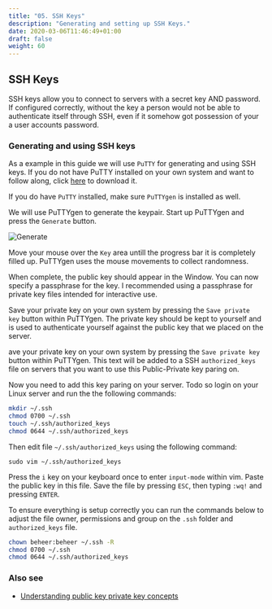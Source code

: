 ```yaml
---
title: "05. SSH Keys"
description: "Generating and setting up SSH Keys."
date: 2020-03-06T11:46:49+01:00
draft: false
weight: 60
---
```


## SSH Keys

SSH keys allow you to connect to servers with a secret key AND password. If configured correctly, without the key a person would not be able to authenticate itself through SSH, even if it somehow got possession of your a user accounts password.

### Generating and using SSH keys

As a example in this guide we will use `PuTTY` for generating and using SSH keys. If you do not have PuTTY installed on your own system and want to follow along, click [here](https://www.chiark.greenend.org.uk/~sgtatham/putty/) to download it.

If you do have `PuTTY` installed, make sure `PuTTYgen` is installed as well.

We will use PuTTYgen to generate the keypair. Start up PuTTYgen and press the `Generate` button.

![Generate](/img/guides/ubuntu-vps/05-ssh-keys-PuTTYgen.jpg)

Move your mouse over the `Key` area untill the progress bar it is completely filled up. PuTTYgen uses the mouse movements to collect randomness.

When complete, the public key should appear in the Window.  You can now specify a passphrase for the key. I recommended using a passphrase for private key files intended for interactive use.

Save your private key on your own system by pressing the `Save private key` button within PuTTYgen. The private key should be kept to yourself and is used to authenticate yourself against the public key that we placed on the server.

ave your private key on your own system by pressing the `Save private key` button within PuTTYgen. This text will be added to a SSH `authorized_keys` file on servers that you want to use this Public-Private key paring on.

Now you need to add this key paring on your server. Todo so login on your Linux server and run the the following commands:

```bash
mkdir ~/.ssh
chmod 0700 ~/.ssh
touch ~/.ssh/authorized_keys
chmod 0644 ~/.ssh/authorized_keys
```

Then edit file `~/.ssh/authorized_keys` using the following command:

`sudo vim ~/.ssh/authorized_keys`

Press the `i` key on your keyboard once to enter `input-mode` within vim. Paste the public key in this file. Save the file by pressing `ESC`, then typing `:wq!` and pressing `ENTER`.

To ensure everything is setup correctly you can run the commands below to adjust the file owner, permissions and group on the `.ssh` folder and `authorized_keys` file.

```bash
chown beheer:beheer ~/.ssh -R
chmod 0700 ~/.ssh
chmod 0644 ~/.ssh/authorized_keys
```

### Also see

* [Understanding public key private key concepts](http://blakesmith.me/2010/02/08/understanding-public-key-private-key-concepts.html)
